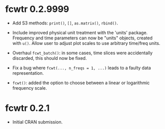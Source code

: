 # fcwtr 0.2.9999

-   Add S3 methods: `print()`, `[]`, `as.matrix()`, `rbind()`.

-   Include improved physical unit treatment with the 'units' package. Frequency and time parameters can now be "units" objects, created with `u()`. Allow user to adjust plot scales to use arbitrary time/freq units.

-   Overhaul `fcwt_batch()`: in some cases, time slices were accidentally discarded, this should now be fixed.

-   Fix a bug where `fcwt(..., n_freqs = 1, ...)` leads to a faulty data representation.

-   `fcwt()`: added the option to choose between a linear or logarithmic frequency scale.

# fcwtr 0.2.1

-   Initial CRAN submission.
